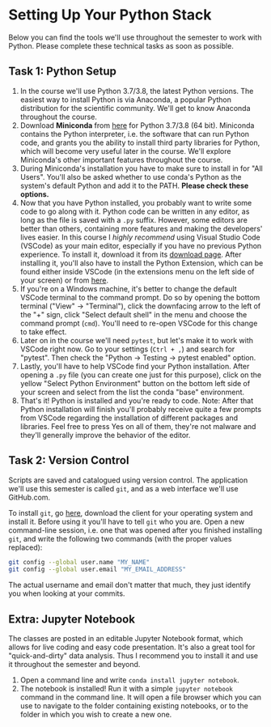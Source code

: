 # Setting Up Your Python Stack

Below you can find the tools we'll use throughout the semester to work with Python. Please complete these technical tasks as soon as possible.

## Task 1: Python Setup

1. In the course we'll use Python 3.7/3.8, the latest Python versions. The easiest way to install Python is via Anaconda, a popular Python distribution for the scientific community. We'll get to know Anaconda throughout the course.
2. Download __Miniconda__ from [here](https://conda.io/miniconda.html) for Python 3.7/3.8 (64 bit). Miniconda contains the Python interpreter, i.e. the software that can run Python code, and grants you the ability to install third party libraries for Python, which will become very useful later in the course. We'll explore Miniconda's other important features throughout the course.
3. During Miniconda's installation you have to make sure to install in for "All Users". You'll also be asked whether to use conda's Python as the system's default Python and add it to the PATH. __Please check these options.__
4. Now that you have Python installed, you probably want to write some code to go along with it. Python code can be written in any editor, as long as the file is saved with a `.py` suffix. However, some editors are better than others, containing more features and making the developers' lives easier. In this course I _highly recommend_ using Visual Studio Code (VSCode) as your main editor, especially if you have no previous Python experience. To install it, download it from its [download page](https://code.visualstudio.com/Download). After installing it, you'll also have to install the Python Extension, which can be found either inside VSCode (in the extensions menu on the left side of your screen) or from [here](https://marketplace.visualstudio.com/items?itemName=ms-python.python).
5. If you're on a Windows machine, it's better to change the default VSCode terminal to the command prompt. Do so by opening the bottom terminal ("View" -> "Terminal"), click the downfacing arrow to the left of the "+" sign, click "Select default shell" in the menu and choose the command prompt (`cmd`). You'll need to re-open VSCode for this change to take effect.
6. Later on in the course we'll need `pytest`, but let's make it to work with VSCode right now. Go to your settings (`Ctrl + ,`) and search for "pytest". Then check the "Python -> Testing -> pytest enabled" option.
7. Lastly, you'll have to help VSCode find your Python installation. After opening a `.py` file (you can create one just for this purpose), click on the yellow "Select Python Environment" button on the bottom left side of your screen and select from the list the conda "base" environment.
8. That's it! Python is installed and you're ready to code.
Note: After that Python installation will finish you'll probably receive quite a few prompts from VSCode regarding the installation of different packages and libraries. Feel free to press Yes on all of them, they're not malware and they'll generally improve the behavior of the editor.

## Task 2: Version Control

Scripts are saved and catalogued using version control. The application we'll use this semester is called `git`, and as a web interface we'll use GitHub.com.

To install `git`, go [here](https://git-scm.com/downloads), download the client for your operating system and install it. Before using it you'll have to tell `git` who you are. Open a new command-line session, i.e. one that was opened after you finished installing `git`, and write the following two commands (with the proper values replaced):

```bash
git config --global user.name "MY_NAME"
git config --global user.email "MY_EMAIL_ADDRESS"
```

The actual username and email don't matter that much, they just identify you when looking at your commits.
<!--
## Task 3: Repl.it

The first exercise will be written, run and submitted using `repl.it`, a website in which you can write and execute Python code, alongside many other languages. Please [go there](https://repl.it/repls) and sign up. Then go to [our classroom](https://repl.it/community/classrooms/136766) and click "Take and Learn" to enroll yourself. You should see the details of your first assignment there. Submission is also done through the `repl.it` interface. -->

## Extra: Jupyter Notebook

The classes are posted in an editable Jupyter Notebook format, which allows for live coding and easy code presentation. It's also a great tool for "quick-and-dirty" data analysis. Thus I recommend you to install it and use it throughout the semester and beyond.

1. Open a command line and write `conda install jupyter notebook`.
2. The notebook is installed! Run it with a simple `jupyter notebook` command in the command line. It will open a file browser which you can use to navigate to the folder containing existing notebooks, or to the folder in which you wish to create a new one.
